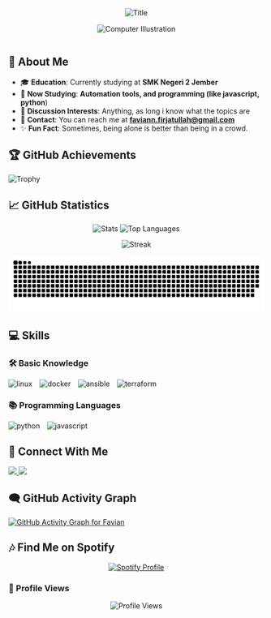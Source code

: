 <div align="center">
  <img src="https://readme-typing-svg.herokuapp.com?font=Architects+Daughter&color=%2338C2FF&size=40&center=true&vCenter=true&height=60&width=600&lines=Hi+There!+👋;I'm+Favian!;Welcome+to+my+GitHub+Profile!" alt="Title"></img>
</div>

<div align="center">
  <img src="https://raw.githubusercontent.com/MicaelliMedeiros/micaellimedeiros/master/image/computer-illustration.png" width="350px" style="margin-top: 15px; margin-bottom: 15px;" alt="Computer Illustration">
</div>

## 👋 About Me

- 🎓 **Education**: Currently studying at **SMK Negeri 2 Jember**
- 🔧 **Now Studying**: **Automation tools, and programming (like javascript, python**)
- 💭 **Discussion Interests**: Anything, as long i know what the topics are
- 📩 **Contact**: You can reach me at **faviann.firjatullah@gmail.com**
- ✨ **Fun Fact**: Sometimes, being alone is better than being in a crowd.

## 🏆 GitHub Achievements
![Trophy](https://github-profile-trophy.vercel.app/?username=favlh&theme=onedark&column=8)

## 📈 GitHub Statistics
<p align="center">
  <img height="180em" src="https://github-readme-stats.vercel.app/api?username=favlh&show_icons=true&theme=radical" alt="Stats">
  <img height="180em" src="https://github-readme-stats.vercel.app/api/top-langs/?username=favlh&layout=compact&theme=radical" alt="Top Languages">
</p>

<p align="center">
  <img src="https://github-readme-streak-stats.herokuapp.com/?user=favlh&theme=radical" alt="Streak">
</p>

<!-- GitHub contribution animation -->
<picture>
  <source media="(prefers-color-scheme: dark)" srcset="https://raw.githubusercontent.com/platane/platane/output/github-contribution-grid-snake-dark.svg">
  <source media="(prefers-color-scheme: light)" srcset="https://raw.githubusercontent.com/platane/platane/output/github-contribution-grid-snake.svg">
  <img alt="GitHub Contribution Snake Animation" src="https://raw.githubusercontent.com/platane/platane/output/github-contribution-grid-snake.svg">
</picture>

## 💻 Skills
### 🛠️ Basic Knowledge
<p align="left">
  <img src="https://img.shields.io/badge/Linux-FCC624?style=for-the-badge&logo=linux&logoColor=black" alt="linux" style="margin-right: 10px;" />
  <img src="https://img.shields.io/badge/Docker-2496ED?style=for-the-badge&logo=docker&logoColor=white" alt="docker" style="margin-right: 10px;" />
  <img src="https://img.shields.io/badge/Ansible-EE0000?style=for-the-badge&logo=ansible&logoColor=white" alt="ansible" style="margin-right: 10px;" />
  <img src="https://img.shields.io/badge/Terraform-7B42BC?style=for-the-badge&logo=terraform&logoColor=white" alt="terraform" style="margin-right: 10px;" />
</p>

### 📚 Programming Languages
<p align="left">
  <img src="https://img.shields.io/badge/Python-3776AB?style=for-the-badge&logo=python&logoColor=white" alt="python" style="margin-right: 10px;" />
  <img src="https://img.shields.io/badge/JavaScript-F7DF1E?style=for-the-badge&logo=javascript&logoColor=black" alt="javascript" style="margin-right: 10px;" />
</p>

## 🤝 Connect With Me
<p align="left">
  <a href="https://linkedin.com/in/favian-firjatullah-759397311">
    <img src="https://img.shields.io/badge/LinkedIn-0077B5?style=for-the-badge&logo=linkedin&logoColor=white" />
  </a>
  <a href="https://instagram.com/favlh_">
    <img src="https://img.shields.io/badge/Instagram-E4405F?style=for-the-badge&logo=instagram&logoColor=white" />
  </a>
</p>

## 🗨️ GitHub Activity Graph
[![GitHub Activity Graph for Favian](https://github-readme-activity-graph.vercel.app/graph?username=favlh&theme=dracula)](https://github.com/ashutosh00710/github-readme-activity-graph)

## 🎶 Find Me on Spotify
<p align="center">
  <a href="https://spotify-github-profile.kittinanx.com/api/view?uid=31x5iokcu2w3vpluwopw2lljno74&redirect=true">
    <img src="https://spotify-github-profile.kittinanx.com/api/view?uid=31x5iokcu2w3vpluwopw2lljno74&cover_image=true&theme=default&show_offline=false&background_color=121212&interchange=false&bar_color_cover=true" alt="Spotify Profile" />
  </a>
</p>

### 👀 Profile Views
<p align="center">
  <img src="https://komarev.com/ghpvc/?username=favlh&color=brightgreen" alt="Profile Views">
</p>
